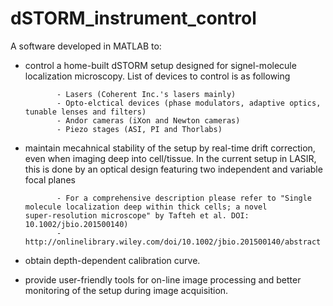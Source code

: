 # dSTORM_instrument_control
A software developed in MATLAB to:

- control a home-built dSTORM setup designed for signel-molecule localization microscopy. List of devices to control is as following

             - Lasers (Coherent Inc.'s lasers mainly)
             - Opto-elctical devices (phase modulators, adaptive optics, tunable lenses and filters)
             - Andor cameras (iXon and Newton cameras) 
             - Piezo stages (ASI, PI and Thorlabs)
             
- maintain mecahnical stability of the setup by real-time drift correction, even when imaging deep into cell/tissue. In the current setup in LASIR, this is done by an optical design featuring two independent and variable focal planes 

             - For a comprehensive description please refer to "Single molecule localization deep within thick cells; a novel                  super-resolution microscope" by Tafteh et al. DOI: 10.1002/jbio.201500140)
             - http://onlinelibrary.wiley.com/doi/10.1002/jbio.201500140/abstract
             

- obtain depth-dependent calibration curve.
- provide user-friendly tools for on-line image processing and better monitoring of the setup during image acquisition.
